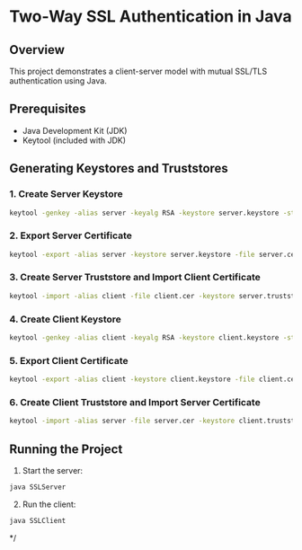 # Two-Way SSL Authentication in Java

## Overview
This project demonstrates a client-server model with mutual SSL/TLS authentication using Java.

## Prerequisites
- Java Development Kit (JDK)
- Keytool (included with JDK)

## Generating Keystores and Truststores

### 1. Create Server Keystore
```sh
keytool -genkey -alias server -keyalg RSA -keystore server.keystore -storepass password -validity 365
```

### 2. Export Server Certificate
```sh
keytool -export -alias server -keystore server.keystore -file server.cer -storepass password
```

### 3. Create Server Truststore and Import Client Certificate
```sh
keytool -import -alias client -file client.cer -keystore server.truststore -storepass password
```

### 4. Create Client Keystore
```sh
keytool -genkey -alias client -keyalg RSA -keystore client.keystore -storepass password -validity 365
```

### 5. Export Client Certificate
```sh
keytool -export -alias client -keystore client.keystore -file client.cer -storepass password
```

### 6. Create Client Truststore and Import Server Certificate
```sh
keytool -import -alias server -file server.cer -keystore client.truststore -storepass password
```

## Running the Project
1. Start the server:
```sh
java SSLServer
```
2. Run the client:
```sh
java SSLClient
```
*/
